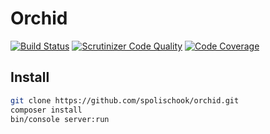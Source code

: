Orchid
======
[![Build Status](https://travis-ci.org/spolischook/orchid.svg?branch=master)](https://travis-ci.org/spolischook/orchid)
[![Scrutinizer Code Quality](https://scrutinizer-ci.com/g/spolischook/orchid/badges/quality-score.png?b=master)](https://scrutinizer-ci.com/g/spolischook/orchid/?branch=master)
[![Code Coverage](https://scrutinizer-ci.com/g/spolischook/orchid/badges/coverage.png?b=master)](https://scrutinizer-ci.com/g/spolischook/orchid/?branch=master)

Install
-------

```bash
git clone https://github.com/spolischook/orchid.git
composer install
bin/console server:run
```
